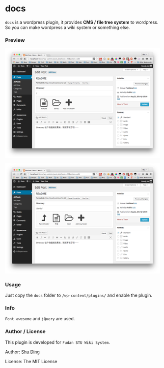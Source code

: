 # docs

`docs` is a wordpress plugin, it provides **CMS / file tree system** to wordpress. So you can make wordpress a wiki system or something else.

### Preview

![1](demo-1.png)

![2](demo-2.png)

### Usage

Just copy the `docs` folder to `/wp-content/plugins/` and enable the plugin.

### Info

`Font awesome` and `jQuery` are used.

### Author / License

This plugin is developed for `Fudan STU Wiki System`.

Author: [Shu Ding](https://github.com/quietshu)

License: The MIT License
